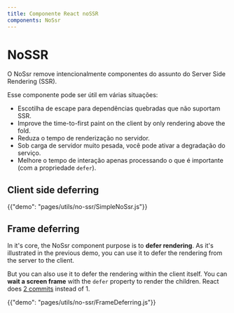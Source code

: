 ```yaml
---
title: Componente React noSSR
components: NoSsr
---
```


# NoSSR

<p class="description">O NoSsr remove intencionalmente componentes do assunto do Server Side Rendering (SSR).</p>

Esse componente pode ser útil em várias situações:

- Escotilha de escape para dependências quebradas que não suportam SSR.
- Improve the time-to-first paint on the client by only rendering above the fold.
- Reduza o tempo de renderização no servidor.
- Sob carga de servidor muito pesada, você pode ativar a degradação do serviço.
- Melhore o tempo de interação apenas processando o que é importante (com a propriedade `defer`).

## Client side deferring

{{"demo": "pages/utils/no-ssr/SimpleNoSsr.js"}}

## Frame deferring

In it's core, the NoSsr component purpose is to **defer rendering**. As it's illustrated in the previous demo, you can use it to defer the rendering from the server to the client.

But you can also use it to defer the rendering within the client itself. You can **wait a screen frame** with the `defer` property to render the children. React does [2 commits](https://reactjs.org/docs/strict-mode.html#detecting-unexpected-side-effects) instead of 1.

{{"demo": "pages/utils/no-ssr/FrameDeferring.js"}}